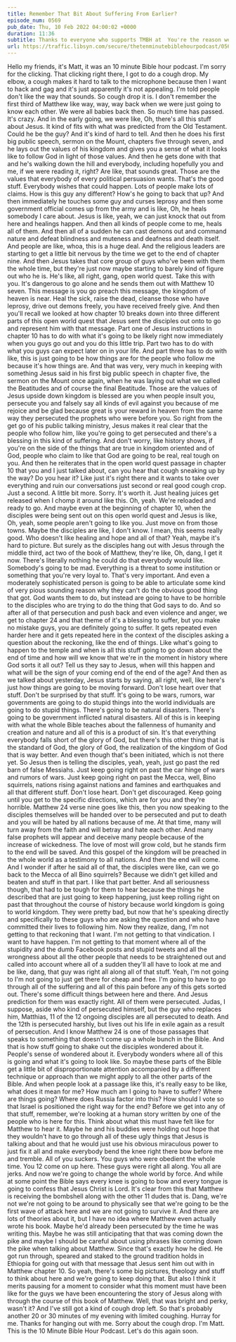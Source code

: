 ```yaml
---
title: Remember That Bit About Suffering From Earlier?
episode_num: 0569
pub_date: Thu, 10 Feb 2022 04:00:02 +0000
duration: 11:36
subtitle: Thanks to everyone who supports TMBH at  You're the reason we can all do this together!  Music written and performed by .
url: https://traffic.libsyn.com/secure/thetenminutebiblehourpodcast/0569_-_Remember_That_Bit_About_Suffering_From_Earlier.mp3
---
```


 Hello my friends, it's Matt, it was an 10 minute Bible hour podcast. I'm sorry for the clicking. That clicking right there, I got to do a cough drop. My elbow, a cough makes it hard to talk to the microphone because then I want to hack and gag and it's just apparently it's not appealing. I'm told people don't like the way that sounds. So cough drop it is. I don't remember the first third of Matthew like way, way, way back when we were just going to know each other. We were all babies back then. So much time has passed. It's crazy. And in the early going, we were like, Oh, there's all this stuff about Jesus. It kind of fits with what was predicted from the Old Testament. Could he be the guy? And it's kind of hard to tell. And then he does his first big public speech, sermon on the Mount, chapters five through seven, and he lays out the values of his kingdom and gives you a sense of what it looks like to follow God in light of those values. And then he gets done with that and he's walking down the hill and everybody, including hopefully you and me, if we were reading it, right? Are like, that sounds great. Those are the values that everybody of every political persuasion wants. That's the good stuff. Everybody wishes that could happen. Lots of people make lots of claims. How is this guy any different? How's he going to back that up? And then immediately he touches some guy and curses leprosy and then some government official comes up from the army and is like, Oh, he heals somebody I care about. Jesus is like, yeah, we can just knock that out from here and healings happen. And then all kinds of people come to me, heals all of them. And then all of a sudden he can cast demons out and command nature and defeat blindness and muteness and deafness and death itself. And people are like, whoa, this is a huge deal. And the religious leaders are starting to get a little bit nervous by the time we get to the end of chapter nine. And then Jesus takes that core group of guys who've been with them the whole time, but they're just now maybe starting to barely kind of figure out who he is. He's like, all right, gang, open world quest. Take this with you. It's dangerous to go alone and he sends them out with Matthew 10 seven. This message is you go preach this message, the kingdom of heaven is near. Heal the sick, raise the dead, cleanse those who have leprosy, drive out demons freely, you have received freely give. And then you'll recall we looked at how chapter 10 breaks down into three different parts of this open world quest that Jesus sent the disciples out onto to go and represent him with that message. Part one of Jesus instructions in chapter 10 has to do with what it's going to be likely right now immediately when you guys go out and you do this little trip. Part two has to do with what you guys can expect later on in your life. And part three has to do with like, this is just going to be how things are for the people who follow me because it's how things are. And that was very, very much in keeping with something Jesus said in his first big public speech in chapter five, the sermon on the Mount once again, when he was laying out what we called the Beatitudes and of course the final Beatitude. Those are the values of Jesus upside down kingdom is blessed are you when people insult you, persecute you and falsely say all kinds of evil against you because of me rejoice and be glad because great is your reward in heaven from the same way they persecuted the prophets who were before you. So right from the get go of his public talking ministry, Jesus makes it real clear that the people who follow him, like you're going to get persecuted and there's a blessing in this kind of suffering. And don't worry, like history shows, if you're on the side of the things that are true in kingdom oriented and of God, people who claim to like that God are going to be real, real tough on you. And then he reiterates that in the open world quest passage in chapter 10 that you and I just talked about, can you hear that cough sneaking up by the way? Do you hear it? Like just it's right there and it wants to take over everything and ruin our conversations just second or real good cough crop. Just a second. A little bit more. Sorry. It's worth it. Just healing juices get released when I chomp it around like this. Oh, yeah. We're reloaded and ready to go. And maybe even at the beginning of chapter 10, when the disciples were being sent out on this open world quest and Jesus is like, Oh, yeah, some people aren't going to like you. Just move on from those towns. Maybe the disciples are like, I don't know. I mean, this seems really good. Who doesn't like healing and hope and all of that? Yeah, maybe it's hard to picture. But surely as the disciples hang out with Jesus through the middle third, act two of the book of Matthew, they're like, Oh, dang, I get it now. There's literally nothing he could do that everybody would like. Somebody's going to be mad. Everything is a threat to some institution or something that you're very loyal to. That's very important. And even a moderately sophisticated person is going to be able to articulate some kind of very pious sounding reason why they can't do the obvious good thing that got. God wants them to do, but instead are going to have to be horrible to the disciples who are trying to do the thing that God says to do. And so after all of that persecution and push back and even violence and anger, we get to chapter 24 and that theme of it's a blessing to suffer, but you make no mistake guys, you are definitely going to suffer. It gets repeated even harder here and it gets repeated here in the context of the disciples asking a question about the reckoning, like the end of things. Like what's going to happen to the temple and when is all this stuff going to go down about the end of time and how will we know that we're in the moment in history where God sorts it all out? Tell us they say to Jesus, when will this happen and what will be the sign of your coming end of the end of the age? And then as we talked about yesterday, Jesus starts by saying, all right, well, like here's just how things are going to be moving forward. Don't lose heart over that stuff. Don't be surprised by that stuff. It's going to be wars, rumors, war governments are going to do stupid things into the world individuals are going to do stupid things. There's going to be natural disasters. There's going to be government inflicted natural disasters. All of this is in keeping with what the whole Bible teaches about the fallenness of humanity and creation and nature and all of this is a product of sin. It's that everything everybody falls short of the glory of God, but there's this other thing that is the standard of God, the glory of God, the realization of the kingdom of God that is way better. And even though that's been initiated, which is not there yet. So Jesus then is telling the disciples, yeah, yeah, just go past the red barn of false Messiahs. Just keep going right on past the car hinge of wars and rumors of wars. Just keep going right on past the Mecca, well, Bino squirrels, nations rising against nations and famines and earthquakes and all that different stuff. Don't lose heart. Don't get discouraged. Keep going until you get to the specific directions, which are for you and they're horrible. Matthew 24 verse nine goes like this, then you now speaking to the disciples themselves will be handed over to be persecuted and put to death and you will be hated by all nations because of me. At that time, many will turn away from the faith and will betray and hate each other. And many false prophets will appear and deceive many people because of the increase of wickedness. The love of most will grow cold, but he stands firm to the end will be saved. And this gospel of the kingdom will be preached in the whole world as a testimony to all nations. And then the end will come. And I wonder if after he said all of that, the disciples were like, can we go back to the Mecca of all Bino squirrels? Because we didn't get killed and beaten and stuff in that part. I like that part better. And all seriousness though, that had to be tough for them to hear because the things he described that are just going to keep happening, just keep rolling right on past that throughout the course of history because world kingdom is going to world kingdom. They were pretty bad, but now that he's speaking directly and specifically to these guys who are asking the question and who have committed their lives to following him. Now they realize, dang, I'm not getting to that reckoning that I want. I'm not getting to that vindication. I want to have happen. I'm not getting to that moment where all of the stupidity and the dumb Facebook posts and stupid tweets and all the wrongness about all the other people that needs to be straightened out and called into account where all of a sudden they'll all have to look at me and be like, dang, that guy was right all along all of that stuff. Yeah, I'm not going to I'm not going to just get there for cheap and free. I'm going to have to go through all of the suffering and all of this pain before any of this gets sorted out. There's some difficult things between here and there. And Jesus prediction for them was exactly right. All of them were persecuted. Judas, I suppose, aside who kind of persecuted himself, but the guy who replaces him, Matthias, 11 of the 12 ongoing disciples are all persecuted to death. And the 12th is persecuted harshly, but lives out his life in exile again as a result of persecution. And I know Matthew 24 is one of those passages that speaks to something that doesn't come up a whole bunch in the Bible. And that is how stuff going to shake out the disciples wondered about it. People's sense of wondered about it. Everybody wonders where all of this is going and what it's going to look like. So maybe these parts of the Bible get a little bit of disproportionate attention accompanied by a different technique or approach than we might apply to all the other parts of the Bible. And when people look at a passage like this, it's really easy to be like, what does it mean for me? How much am I going to have to suffer? Where are things going? Where does Russia factor into this? How should I vote so that Israel is positioned the right way for the end? Before we get into any of that stuff, remember, we're looking at a human story written by one of the people who is here for this. Think about what this must have felt like for Matthew to hear it. Maybe he and his buddies were holding out hope that they wouldn't have to go through all of these ugly things that Jesus is talking about and that he would just use his obvious miraculous power to just fix it all and make everybody bend the knee right there bow before me and tremble. All of you suckers. You guys who were obedient the whole time. You 12 come on up here. These guys were right all along. You all are jerks. And now we're going to change the whole world by force. And while at some point the Bible says every knee is going to bow and every tongue is going to confess that Jesus Christ is Lord. It's clear from this that Matthew is receiving the bombshell along with the other 11 dudes that is. Dang, we're not we're not going to be around to physically see that we're going to be the first wave of attack here and we are not going to survive it. And there are lots of theories about it, but I have no idea where Matthew even actually wrote his book. Maybe he'd already been persecuted by the time he was writing this. Maybe he was still anticipating that that was coming down the pike and maybe I should be careful about using phrases like coming down the pike when talking about Matthew. Since that's exactly how he died. He got run through, speared and staked to the ground tradition holds in Ethiopia for going out with that message that Jesus sent him out with in Matthew chapter 10. So yeah, there's some big pictures, theology and stuff to think about here and we're going to keep doing that. But also I think it merits pausing for a moment to consider what this moment must have been like for the guys we have been encountering the story of Jesus along with through the course of this book of Matthew. Well, that was bright and perky, wasn't it? And I've still got a kind of cough drop left. So that's probably another 20 or 30 minutes of my evening with limited coughing. Hurray for me. Thanks for hanging out with me. Sorry about the cough drop. I'm Matt. This is the 10 Minute Bible Hour Podcast. Let's do this again soon.